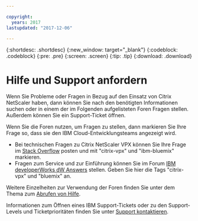 ```yaml
---

copyright:
  years: 2017
lastupdated: "2017-12-06"

---
```


{:shortdesc: .shortdesc}
{:new_window: target="_blank"}
{:codeblock: .codeblock}
{:pre: .pre}
{:screen: .screen}
{:tip: .tip}
{:download: .download}

# Hilfe und Support anfordern

Wenn Sie Probleme oder Fragen in Bezug auf den Einsatz von Citrix NetScaler haben, dann können Sie nach den benötigten Informationen suchen oder in einem der im Folgenden aufgelisteten Foren Fragen stellen. Außerdem können Sie ein Support-Ticket öffnen.

Wenn Sie die Foren nutzen, um Fragen zu stellen, dann markieren Sie Ihre Frage so, dass sie den IBM Cloud-Entwicklungsteams angezeigt wird.

* Bei technischen Fragen zu Citrix NetScaler VPX können Sie Ihre Frage im [Stack Overflow](https://stackoverflow.com/search?q=citrix-vpx+ibm-bluemix) posten und mit "citrix-vpx" und "ibm-bluemix" markieren.
* Fragen zum Service und zur Einführung können Sie im Forum [IBM developerWorks dW Answers](https://developer.ibm.com/answers/topics/citrix-vpx.html?smartspace=bluemix) stellen. Geben Sie hier die Tags "citrix-vpx" und "bluemix" an.

Weitere Einzelheiten zur Verwendung der Foren finden Sie unter dem Thema zum [Abrufen von Hilfe](https://console.bluemix.net/docs/support/index.html#getting-help).

Informationen zum Öffnen eines IBM Support-Tickets oder zu den Support-Levels und Ticketprioritäten finden Sie unter [Support kontaktieren](https://console.bluemix.net/docs/support/index.html#contacting-support).
